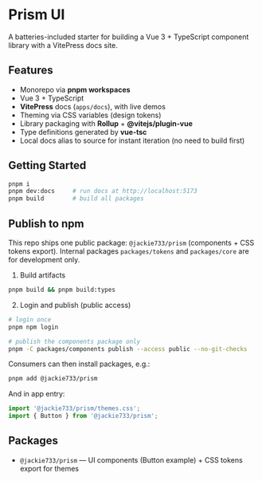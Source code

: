 # Prism UI

A batteries-included starter for building a Vue 3 + TypeScript component library with a VitePress docs site.

## Features

- Monorepo via **pnpm workspaces**
- Vue 3 + TypeScript
- **VitePress** docs (`apps/docs`), with live demos
- Theming via CSS variables (design tokens)
- Library packaging with **Rollup** + **@vitejs/plugin-vue**
- Type definitions generated by **vue-tsc**
- Local docs alias to source for instant iteration (no need to build first)

## Getting Started

```bash
pnpm i
pnpm dev:docs     # run docs at http://localhost:5173
pnpm build        # build all packages
```

## Publish to npm

This repo ships one public package: `@jackie733/prism` (components + CSS tokens export). Internal packages `packages/tokens` and `packages/core` are for development only.

1) Build artifacts

```bash
pnpm build && pnpm build:types
```

2) Login and publish (public access)

```bash
# login once
pnpm npm login

# publish the components package only
pnpm -C packages/components publish --access public --no-git-checks
```

Consumers can then install packages, e.g.:

```bash
pnpm add @jackie733/prism
```

And in app entry:

```ts
import '@jackie733/prism/themes.css';
import { Button } from '@jackie733/prism';
```

## Packages

- `@jackie733/prism` — UI components (Button example) + CSS tokens export for themes

